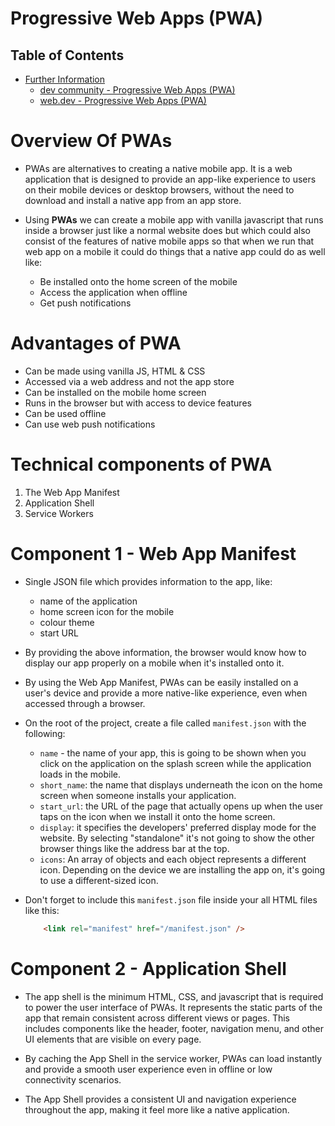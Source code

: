 # Progressive Web Apps (PWA)

## Table of Contents
- [Further Information]()
  - [dev community - Progressive Web Apps (PWA)](https://dev.to/anuradha9712/progressive-web-apps-1dd9)
  - [web.dev - Progressive Web Apps (PWA)](https://web.dev/progressive-web-apps/)

# Overview Of PWAs
* PWAs are alternatives to creating a native mobile app. It is a web application that is designed to provide an app-like experience to users on their mobile devices or desktop browsers, without the need to download and install a native app from an app store.

* Using __PWAs__ we can create a mobile app with vanilla javascript that runs inside a browser just like a normal website does but which could also consist of the features of native mobile apps so that when we run that web app on a mobile it could do things that a native app could do as well like:
  * Be installed onto the home screen of the mobile
  * Access the application when offline
  * Get push notifications

# Advantages of PWA
* Can be made using vanilla JS, HTML & CSS
* Accessed via a web address and not the app store
* Can be installed on the mobile home screen
* Runs in the browser but with access to device features
* Can be used offline
* Can use web push notifications

# Technical components of PWA
1. The Web App Manifest
2. Application Shell
3. Service Workers

# Component 1 - Web App Manifest
* Single JSON file which provides information to the app, like:
  * name of the application
  * home screen icon for the mobile
  * colour theme
  * start URL

* By providing the above information, the browser would know how to display our app properly on a mobile when it's installed onto it.

* By using the Web App Manifest, PWAs can be easily installed on a user's device and provide a more native-like experience, even when accessed through a browser.
* On the root of the project, create a file called `manifest.json` with the following:
    * `name` - the name of your app, this is going to be shown when you click on the application on the splash screen while the application loads in the mobile.
    * `short_name`: the name that displays underneath the icon on the home screen when someone installs your application.
    * `start_url`: the URL of the page that actually opens up when the user taps on the icon when we install it onto the home screen.
    * `display`: it specifies the developers' preferred display mode for the website. By selecting "standalone" it's not going to show the other browser things like the address bar at the top.
    * `icons`: An array of objects and each object represents a different icon. Depending on the device we are installing the app on, it's going to use a different-sized icon.

* Don't forget to include this `manifest.json` file inside your all HTML files like this:

    ```html
        <link rel="manifest" href="/manifest.json" />
    ```

# Component 2 - Application Shell
* The app shell is the minimum HTML, CSS, and javascript that is required to power the user interface of PWAs. It represents the static parts of the app that remain consistent across different views or pages. This includes components like the header, footer, navigation menu, and other UI elements that are visible on every page.

* By caching the App Shell in the service worker, PWAs can load instantly and provide a smooth user experience even in offline or low connectivity scenarios.

* The App Shell provides a consistent UI and navigation experience throughout the app, making it feel more like a native application.